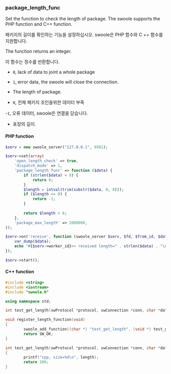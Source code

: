 ### package_length_func

Set the function to check the length of package. The swoole supports the PHP function and C++ function.

패키지의 길이를 확인하는 기능을 설정하십시오. swoole은 PHP 함수와 C ++ 함수를 지원합니다.

The function returns an integer.

이 함수는 정수를 반환합니다.

- `0`, lack of data to joint a whole package

- `1`, error data, the swoole will close the connection.

- The length of package.

- `0`, 전체 패키지 조인을위한 데이터 부족

-`1`, 오류 데이터, swoole은 연결을 닫습니다.

- 포장의 길이.

#### PHP function

```php
$serv = new swoole_server("127.0.0.1", 9501);

$serv->set(array(
	'open_length_check' => true,
	'dispatch_mode' => 1,
	'package_length_func' => function ($data) {
		if (strlen($data) < 8) {
			return 0;
		}
		$length = intval(trim(substr($data, 0, 8)));
		if ($length <= 0) {
			return -1;
		}
	
		return $length + 8;
	},
	'package_max_length' => 2000000,
));

$serv->on('receive', function (swoole_server $serv, $fd, $from_id, $data){
	var_dump($data);
	echo "#{$serv->worker_id}>> received length=" . strlen($data) . "\n";
});

$serv->start();
```

#### C++ function
```c++
#include <string>
#include <iostream>
#include "swoole.h"

using namespace std;

int test_get_length(swProtocol *protocol, swConnection *conn, char *data, uint32_t length);

void register_length_function(void)
{
		swoole_add_function((char *) "test_get_length", (void *) test_get_length);
		return SW_OK;
}

int test_get_length(swProtocol *protocol, swConnection *conn, char *data, uint32_t length)
{
		printf("cpp, size=%d\n", length);
		return 100;
}
```
